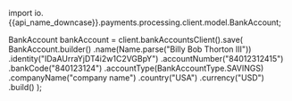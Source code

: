 
import io.{{api_name_downcase}}.payments.processing.client.model.BankAccount;

BankAccount bankAccount = client.bankAccountsClient().save(
  BankAccount.builder()
    .name(Name.parse("Billy Bob Thorton III"))
    .identity("IDaAUrraYjDT4i2w1C2VGBpY")
    .accountNumber("84012312415")
    .bankCode("840123124")
    .accountType(BankAccountType.SAVINGS)
    .companyName("company name")
    .country("USA")
    .currency("USD")
    .build()
);
